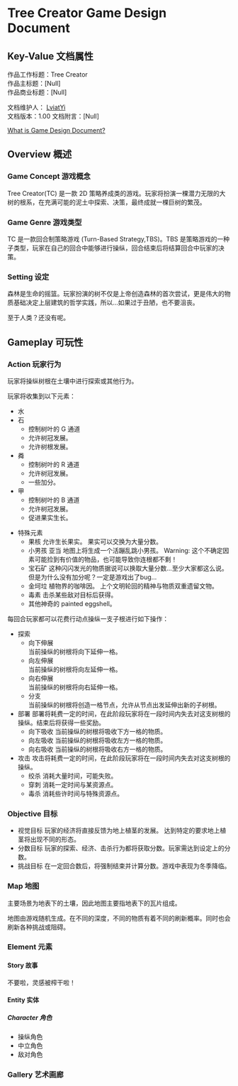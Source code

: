 # Tree Creator Game Design Document

## Key-Value 文档属性

作品工作标题：Tree Creator  
作品主标题：[Null]  
作品商业标题：[Null]

文档维护人： [LviatYi][lviatyiaddr]  
文档版本：1.00
文档附言：[Null]  

<!--
    TODO_LviatYi: 更新文档附言
-->

[What is Game Design Document?][gdd-wiki]

## Overview 概述

### Game Concept 游戏概念

Tree Creator(TC) 是一款 2D 策略养成类的游戏。玩家将扮演一棵潜力无限的大树的根系，在充满可能的泥土中探索、决策，最终成就一棵巨树的繁茂。

### Game Genre 游戏类型

TC 是一款回合制策略游戏 (Turn-Based Strategy,TBS)。TBS 是策略游戏的一种子类型，玩家在自己的回合中能够进行操纵，回合结束后将结算回合中玩家的决策。

### Setting 设定

森林是生命的摇篮。玩家扮演的树不仅是上帝创造森林的首次尝试，更是伟大的物质基础决定上层建筑的哲学实践，所以...如果过于丑陋，也不要沮丧。

至于人类？还没有呢。

## Gameplay 可玩性

### Action 玩家行为

玩家将操纵树根在土壤中进行探索或其他行为。

玩家将收集到以下元素：

- 水
- 石
  - 控制树叶的 G 通道
  - 允许树冠发展。
  - 允许树根发展。
- 粦
  - 控制树叶的 R 通道
  - 允许树冠发展。
  - 一些加分。
- 甲
  - 控制树叶的 B 通道
  - 允许树冠发展。
  - 促进果实生长。

<!-- 
    TODO_LviatYi:可依据生物学继续补充设定。
-->

- 特殊元素
  - 果核
    允许生长果实。
    果实可以交换为大量分数。
  - 小男孩 亚当
  地图上将生成一个活蹦乱跳小男孩。
  Warning: 这个不确定因素可能捡到有价值的物品，也可能导致你连根都不剩！
  - 宝石矿
  这种闪闪发光的物质据说可以换取大量分数...至少大家都这么说。
  但是为什么没有加分呢？一定是游戏出了bug...
  - 金坷垃
  植物界的咖啡因。
  上个文明轮回的精神与物质双重遗留文物。
  - 毒素
  击杀某些敌对目标后获得。
  - 其他神奇的 painted eggshell。

每回合玩家都可以花费行动点操纵一支子根进行如下操作：

- 探索
  - 向下伸展  
    当前操纵的树根将向下延伸一格。
  - 向左伸展  
    当前操纵的树根将向左延伸一格。
  - 向右伸展  
    当前操纵的树根将向右延伸一格。
  - 分支  
    当前操纵的树根将创造一格节点，允许从节点出发延伸出新的子树根。
- 部署
  部署将耗费一定的时间，在此阶段玩家将在一段时间内失去对这支树根的操纵。结束后将获得一些奖励。
  - 向下吸收
    当前操纵的树根将吸收下方一格的物质。
  - 向左吸收
    当前操纵的树根将吸收左方一格的物质。
  - 向右吸收
    当前操纵的树根将吸收右方一格的物质。
- 攻击
  攻击将耗费一定的时间，在此阶段玩家将在一段时间内失去对这支树根的操纵。
  - 绞杀
  消耗大量时间，可能失败。
  - 穿刺
  消耗一定时间与某资源点。
  - 毒杀
  消耗些许时间与特殊资源点。

### Objective 目标

- 视觉目标
  玩家的经济将直接反馈为地上植茎的发展。
  达到特定的要求地上植茎将出现不同的形态。
- 分数目标
  玩家的探索、经济、击杀行为都将获取分数。玩家需达到设定上的分数。
- 挑战目标
  在一定回合数后，将强制结束并计算分数。游戏中表现为冬季降临。

### Map 地图

主要场景为地表下的土壤，因此地图主要指地表下的瓦片组成。

地图由游戏随机生成。在不同的深度，不同的物质有着不同的刷新概率。同时也会刷新各种挑战或阻碍。

### Element 元素

#### Story 故事

不要啦，灵感被榨干啦！

#### Entity 实体

##### Character 角色

- 操纵角色
- 中立角色
- 敌对角色

### Gallery 艺术画廊

[gdd-wiki]: https://en.wikipedia.org/wiki/Game_design_document
[lviatyiaddr]: mailto:LviatYi@qq.com

